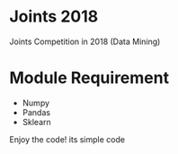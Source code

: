 # Joints 2018
Joints Competition in 2018 (Data Mining)

# Module Requirement
  - Numpy
  - Pandas
  - Sklearn

Enjoy the code! its simple code
